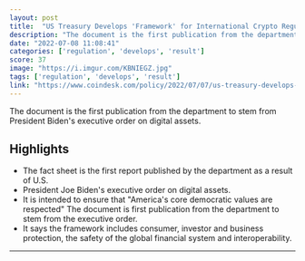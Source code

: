 ```yaml
---
layout: post
title:  "US Treasury Develops 'Framework' for International Crypto Regulation"
description: "The document is the first publication from the department to stem from President Biden's executive order on digital assets."
date: "2022-07-08 11:08:41"
categories: ['regulation', 'develops', 'result']
score: 37
image: "https://i.imgur.com/KBNIEGZ.jpg"
tags: ['regulation', 'develops', 'result']
link: "https://www.coindesk.com/policy/2022/07/07/us-treasury-develops-framework-for-international-crypto-regulation/"
---
```


The document is the first publication from the department to stem from President Biden's executive order on digital assets.

## Highlights

- The fact sheet is the first report published by the department as a result of U.S.
- President Joe Biden's executive order on digital assets.
- It is intended to ensure that "America's core democratic values are respected" The document is first publication from the department to stem from the executive order.
- It says the framework includes consumer, investor and business protection, the safety of the global financial system and interoperability.

---
